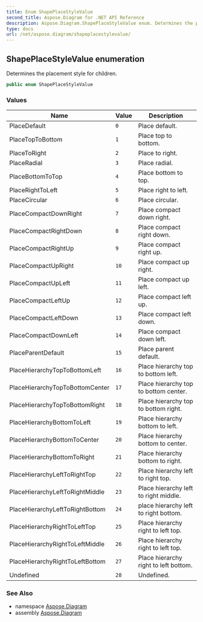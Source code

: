 ```yaml
---
title: Enum ShapePlaceStyleValue
second_title: Aspose.Diagram for .NET API Reference
description: Aspose.Diagram.ShapePlaceStyleValue enum. Determines the placement style for children
type: docs
url: /net/aspose.diagram/shapeplacestylevalue/
---
```

## ShapePlaceStyleValue enumeration

Determines the placement style for children.

```csharp
public enum ShapePlaceStyleValue
```

### Values

| Name | Value | Description |
| --- | --- | --- |
| PlaceDefault | `0` | Place default. |
| PlaceTopToBottom | `1` | Place top to bottom. |
| PlaceToRight | `2` | Place to right. |
| PlaceRadial | `3` | Place radial. |
| PlaceBottomToTop | `4` | Place bottom to top. |
| PlaceRightToLeft | `5` | Place right to left. |
| PlaceCircular | `6` | Place circular. |
| PlaceCompactDownRight | `7` | Place compact down right. |
| PlaceCompactRightDown | `8` | Place compact right down. |
| PlaceCompactRightUp | `9` | Place compact right up. |
| PlaceCompactUpRight | `10` | Place compact up right. |
| PlaceCompactUpLeft | `11` | Place compact up left. |
| PlaceCompactLeftUp | `12` | Place compact left up. |
| PlaceCompactLeftDown | `13` | Place compact left down. |
| PlaceCompactDownLeft | `14` | Place compact down left. |
| PlaceParentDefault | `15` | Place parent default. |
| PlaceHierarchyTopToBottomLeft | `16` | Place hierarchy top to bottom left. |
| PlaceHierarchyTopToBottomCenter | `17` | Place hierarchy top to bottom center. |
| PlaceHierarchyTopToBottomRight | `18` | Place hierarchy top to bottom right. |
| PlaceHierarchyBottomToLeft | `19` | Place hierarchy bottom to left. |
| PlaceHierarchyBottomToCenter | `20` | Place hierarchy bottom to center. |
| PlaceHierarchyBottomToRight | `21` | Place hierarchy bottom to right. |
| PlaceHierarchyLeftToRightTop | `22` | Place hierarchy left to right top. |
| PlaceHierarchyLeftToRightMiddle | `23` | Place hierarchy left to right middle. |
| PlaceHierarchyLeftToRightBottom | `24` | place hierarchy left to right bottom. |
| PlaceHierarchyRightToLeftTop | `25` | Place hierarchy right to left top. |
| PlaceHierarchyRightToLeftMiddle | `26` | Place hierarchy right to left top. |
| PlaceHierarchyRightToLeftBottom | `27` | Place hierarchy right to left bottom. |
| Undefined | `28` | Undefined. |

### See Also

* namespace [Aspose.Diagram](../../aspose.diagram/)
* assembly [Aspose.Diagram](../../)


